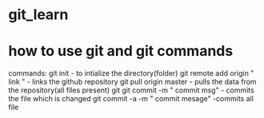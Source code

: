 # git_learn

# how to use git and git commands
commands:
git init - to intialize the directory(folder)
git remote add origin " link " - links the github repository
git pull origin master - pulls the data from the repository(all files present)
git git commit -m " commit msg" - commits the file which is changed
git commit -a -m " commit mesage"  -commits all file
